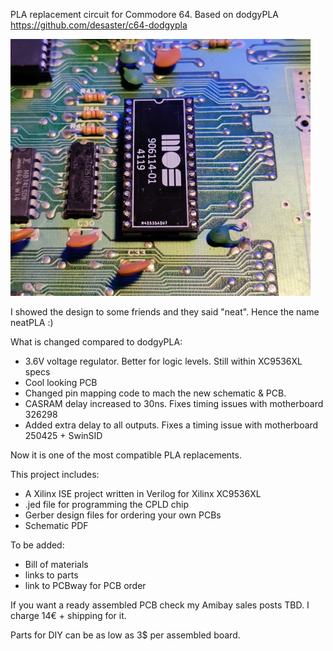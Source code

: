 PLA replacement circuit for Commodore 64.
Based on dodgyPLA https://github.com/desaster/c64-dodgypla

![picture of installed neatPLA](neatPLA_installed.jpg)

I showed the design to some friends and they said "neat". Hence the name neatPLA :)

What is changed compared to dodgyPLA:
- 3.6V voltage regulator. Better for logic levels. Still within XC9536XL specs
- Cool looking PCB
- Changed pin mapping code to mach the new schematic & PCB.
- CASRAM delay increased to 30ns. Fixes timing issues with motherboard 326298
- Added extra delay to all outputs. Fixes a timing issue with motherboard 250425 + SwinSID

Now it is one of the most compatible PLA replacements.

This project includes:
* A Xilinx ISE project written in Verilog for Xilinx XC9536XL
* .jed file for programming the CPLD chip
* Gerber design files for ordering your own PCBs
* Schematic PDF

To be added:
* Bill of materials
* links to parts
* link to PCBway for PCB order

If you want a ready assembled PCB check my Amibay sales posts TBD.
I charge 14€ + shipping for it.

Parts for DIY can be as low as 3$ per assembled board.
